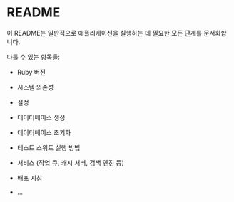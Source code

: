 # README


이 README는 일반적으로 애플리케이션을 실행하는 데 필요한 모든 단계를 문서화합니다.

다룰 수 있는 항목들:

* Ruby 버전

* 시스템 의존성

* 설정

* 데이터베이스 생성

* 데이터베이스 초기화

* 테스트 스위트 실행 방법

* 서비스 (작업 큐, 캐시 서버, 검색 엔진 등)

* 배포 지침
* ...
